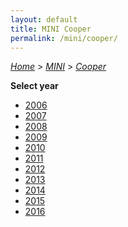 ```yaml
---
layout: default
title: MINI Cooper
permalink: /mini/cooper/
---
```

[*Home*](/) > [*MINI*](/mini/) > [*Cooper*](/mini/cooper/)

**Select year**

- [2006](/mini/cooper/2006/)
- [2007](/mini/cooper/2007/)
- [2008](/mini/cooper/2008/)
- [2009](/mini/cooper/2009/)
- [2010](/mini/cooper/2010/)
- [2011](/mini/cooper/2011/)
- [2012](/mini/cooper/2012/)
- [2013](/mini/cooper/2013/)
- [2014](/mini/cooper/2014/)
- [2015](/mini/cooper/2015/)
- [2016](/mini/cooper/2016/)